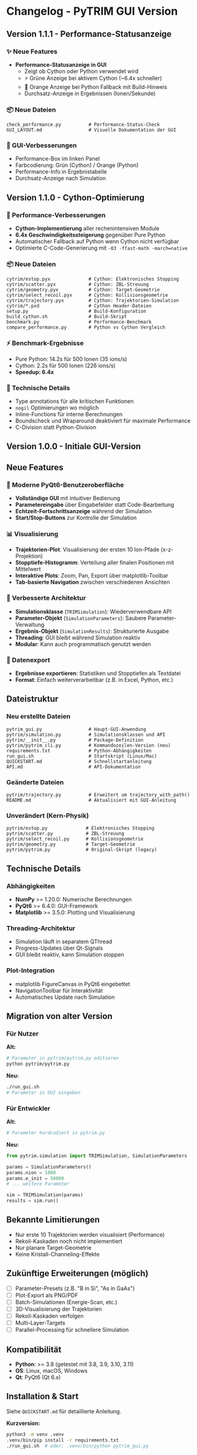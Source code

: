 # Changelog - PyTRIM GUI Version

## Version 1.1.1 - Performance-Statusanzeige

### ✨ Neue Features
- **Performance-Statusanzeige in GUI**
  - Zeigt ob Cython oder Python verwendet wird
  - ⚡ Grüne Anzeige bei aktivem Cython (~6.4x schneller)
  - 🐍 Orange Anzeige bei Python Fallback mit Build-Hinweis
  - Durchsatz-Anzeige in Ergebnissen (Ionen/Sekunde)
  
### 📦 Neue Dateien
```
check_performance.py          # Performance-Status-Check
GUI_LAYOUT.md                 # Visuelle Dokumentation der GUI
```

### 🎨 GUI-Verbesserungen
- Performance-Box im linken Panel
- Farbcodierung: Grün (Cython) / Orange (Python)
- Performance-Info in Ergebnistabelle
- Durchsatz-Anzeige nach Simulation

## Version 1.1.0 - Cython-Optimierung

### 🚀 Performance-Verbesserungen
- **Cython-Implementierung** aller rechenintensiven Module
- **6.4x Geschwindigkeitssteigerung** gegenüber Pure Python
- Automatischer Fallback auf Python wenn Cython nicht verfügbar
- Optimierte C-Code-Generierung mit `-O3 -ffast-math -march=native`

### 📦 Neue Dateien
```
cytrim/estop.pyx              # Cython: Elektronisches Stopping
cytrim/scatter.pyx            # Cython: ZBL-Streuung
cytrim/geometry.pyx           # Cython: Target-Geometrie
cytrim/select_recoil.pyx      # Cython: Kollisionsgeometrie
cytrim/trajectory.pyx         # Cython: Trajektorien-Simulation
cytrim/*.pxd                  # Cython Header-Dateien
setup.py                      # Build-Konfiguration
build_cython.sh               # Build-Skript
benchmark.py                  # Performance-Benchmark
compare_performance.py        # Python vs Cython Vergleich
```

### ⚡ Benchmark-Ergebnisse
- Pure Python: 14.2s für 500 Ionen (35 ions/s)
- Cython: 2.2s für 500 Ionen (226 ions/s)
- **Speedup: 6.4x**

### 🔧 Technische Details
- Type annotations für alle kritischen Funktionen
- `nogil` Optimierungen wo möglich
- Inline-Functions für interne Berechnungen
- Boundscheck und Wraparound deaktiviert für maximale Performance
- C-Division statt Python-Division

## Version 1.0.0 - Initiale GUI-Version

## Neue Features

### 🎨 Moderne PyQt6-Benutzeroberfläche
- **Vollständige GUI** mit intuitiver Bedienung
- **Parametereingabe** über Eingabefelder statt Code-Bearbeitung
- **Echtzeit-Fortschrittsanzeige** während der Simulation
- **Start/Stop-Buttons** zur Kontrolle der Simulation

### 📊 Visualisierung
- **Trajektorien-Plot**: Visualisierung der ersten 10 Ion-Pfade (x-z-Projektion)
- **Stopptiefe-Histogramm**: Verteilung aller finalen Positionen mit Mittelwert
- **Interaktive Plots**: Zoom, Pan, Export über matplotlib-Toolbar
- **Tab-basierte Navigation** zwischen verschiedenen Ansichten

### 🔧 Verbesserte Architektur
- **Simulationsklasse** (`TRIMSimulation`): Wiederverwendbare API
- **Parameter-Objekt** (`SimulationParameters`): Saubere Parameter-Verwaltung
- **Ergebnis-Objekt** (`SimulationResults`): Strukturierte Ausgabe
- **Threading**: GUI bleibt während Simulation reaktiv
- **Modular**: Kann auch programmatisch genutzt werden

### 💾 Datenexport
- **Ergebnisse exportieren**: Statistiken und Stopptiefen als Textdatei
- **Format**: Einfach weiterverarbeitbar (z.B. in Excel, Python, etc.)

## Dateistruktur

### Neu erstellte Dateien
```
pytrim_gui.py                 # Haupt-GUI-Anwendung
pytrim/simulation.py          # Simulationsklassen und API
pytrim/__init__.py            # Package-Definition
pytrim/pytrim_cli.py          # Kommandozeilen-Version (neu)
requirements.txt              # Python-Abhängigkeiten
run_gui.sh                    # Startskript (Linux/Mac)
QUICKSTART.md                 # Schnellstartanleitung
API.md                        # API-Dokumentation
```

### Geänderte Dateien
```
pytrim/trajectory.py          # Erweitert um trajectory_with_path()
README.md                     # Aktualisiert mit GUI-Anleitung
```

### Unverändert (Kern-Physik)
```
pytrim/estop.py              # Elektronisches Stopping
pytrim/scatter.py            # ZBL-Streuung
pytrim/select_recoil.py      # Kollisionsgeometrie
pytrim/geometry.py           # Target-Geometrie
pytrim/pytrim.py             # Original-Skript (legacy)
```

## Technische Details

### Abhängigkeiten
- **NumPy** >= 1.20.0: Numerische Berechnungen
- **PyQt6** >= 6.4.0: GUI-Framework
- **Matplotlib** >= 3.5.0: Plotting und Visualisierung

### Threading-Architektur
- Simulation läuft in separatem QThread
- Progress-Updates über Qt-Signals
- GUI bleibt reaktiv, kann Simulation stoppen

### Plot-Integration
- matplotlib FigureCanvas in PyQt6 eingebettet
- NavigationToolbar für Interaktivität
- Automatisches Update nach Simulation

## Migration von alter Version

### Für Nutzer
**Alt:**
```bash
# Parameter in pytrim/pytrim.py editieren
python pytrim/pytrim.py
```

**Neu:**
```bash
./run_gui.sh
# Parameter in GUI eingeben
```

### Für Entwickler
**Alt:**
```python
# Parameter hardcodiert in pytrim.py
```

**Neu:**
```python
from pytrim.simulation import TRIMSimulation, SimulationParameters

params = SimulationParameters()
params.nion = 1000
params.e_init = 50000
# ... weitere Parameter

sim = TRIMSimulation(params)
results = sim.run()
```

## Bekannte Limitierungen

- Nur erste 10 Trajektorien werden visualisiert (Performance)
- Rekoil-Kaskaden noch nicht implementiert
- Nur planare Target-Geometrie
- Keine Kristall-Channeling-Effekte

## Zukünftige Erweiterungen (möglich)

- [ ] Parameter-Presets (z.B. "B in Si", "As in GaAs")
- [ ] Plot-Export als PNG/PDF
- [ ] Batch-Simulationen (Energie-Scan, etc.)
- [ ] 3D-Visualisierung der Trajektorien
- [ ] Rekoil-Kaskaden verfolgen
- [ ] Multi-Layer-Targets
- [ ] Parallel-Processing für schnellere Simulation

## Kompatibilität

- **Python**: >= 3.8 (getestet mit 3.8, 3.9, 3.10, 3.11)
- **OS**: Linux, macOS, Windows
- **Qt**: PyQt6 (Qt 6.x)

## Installation & Start

Siehe `QUICKSTART.md` für detaillierte Anleitung.

**Kurzversion:**
```bash
python3 -m venv .venv
.venv/bin/pip install -r requirements.txt
./run_gui.sh  # oder: .venv/bin/python pytrim_gui.py
```
